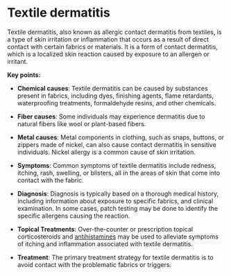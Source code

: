 # Textile dermatitis

Textile dermatitis, also known as allergic contact dermatitis from textiles, is a type of skin irritation or inflammation that occurs as a result of direct contact with certain fabrics or materials. It is a form of contact dermatitis, which is a localized skin reaction caused by exposure to an allergen or irritant.

**Key points:**

* **Chemical causes**: Textile dermatitis can be caused by substances present in fabrics, including dyes, finishing agents, flame retardants, waterproofing treatments, formaldehyde resins, and other chemicals.

* **Fiber causes**: Some individuals may experience dermatitis due to natural fibers like wool or plant-based fibers.

* **Metal causes**: Metal components in clothing, such as snaps, buttons, or zippers made of nickel, can also cause contact dermatitis in sensitive individuals. Nickel allergy is a common cause of skin irritation.

* **Symptoms**: Common symptoms of textile dermatitis include redness, itching, rash,  swelling, or blisters, all in the areas of skin that come into contact with the fabric.

* **Diagnosis**: Diagnosis is typically based on a thorough medical history, including information about exposure to specific fabrics, and clinical examination. In some cases, patch testing may be done to identify the specific allergens causing the reaction.

* **Topical Treatments**: Over-the-counter or prescription topical corticosteroids and [antihistamines](../antihistamines/) may be used to alleviate symptoms of itching and inflammation associated with textile dermatitis.

* **Treatment**: The primary treatment strategy for textile dermatitis is to avoid contact with the problematic fabrics or triggers.

